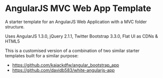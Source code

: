 AngularJS MVC Web App Template
==============================

A starter template for an AngularJS Web Application with a MVC folder structure.

Uses AngularJS 1.3.0, jQuery 2.1.1, Twitter Bootstrap 3.3.0, Flat UI as CDNs &amp; HTML5


This is a customised version of a combination of two similar starter templates built for a similar purpose:

* https://github.com/kajackdfw/angular_bootstrap_app
* https://github.com/davidb583/white-angularjs-app
